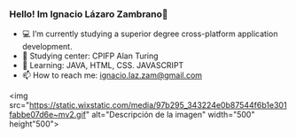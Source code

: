 ### Hello! Im Ignacio Lázaro Zambrano👋

- 💻 I’m currently studying a superior degree cross-platform application development.
- 🔭 Studying center: CPIFP Alan Turing
- 💭 Learning: JAVA, HTML, CSS. JAVASCRIPT
- 📫 How to reach me: ignacio.laz.zam@gmail.com

<img src="https://static.wixstatic.com/media/97b295_343224e0b87544f6b1e301fabbe07d6e~mv2.gif" alt="Descripción de la imagen" width="500" height"500">
